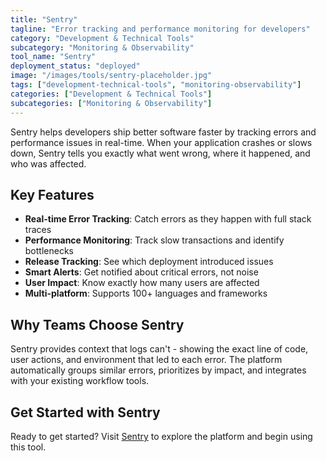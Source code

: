 ```yaml
---
title: "Sentry"
tagline: "Error tracking and performance monitoring for developers"
category: "Development & Technical Tools"
subcategory: "Monitoring & Observability"
tool_name: "Sentry"
deployment_status: "deployed"
image: "/images/tools/sentry-placeholder.jpg"
tags: ["development-technical-tools", "monitoring-observability"]
categories: ["Development & Technical Tools"]
subcategories: ["Monitoring & Observability"]
---
```

Sentry helps developers ship better software faster by tracking errors and performance issues in real-time. When your application crashes or slows down, Sentry tells you exactly what went wrong, where it happened, and who was affected.

## Key Features
- **Real-time Error Tracking**: Catch errors as they happen with full stack traces
- **Performance Monitoring**: Track slow transactions and identify bottlenecks
- **Release Tracking**: See which deployment introduced issues
- **Smart Alerts**: Get notified about critical errors, not noise
- **User Impact**: Know exactly how many users are affected
- **Multi-platform**: Supports 100+ languages and frameworks

## Why Teams Choose Sentry
Sentry provides context that logs can't - showing the exact line of code, user actions, and environment that led to each error. The platform automatically groups similar errors, prioritizes by impact, and integrates with your existing workflow tools.

## Get Started with Sentry

Ready to get started? Visit [Sentry](https://sentry.io) to explore the platform and begin using this tool.
